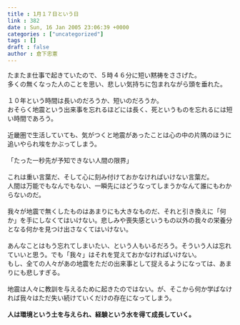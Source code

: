 ```yaml
---
title : 1月１７日という日
link : 382
date : Sun, 16 Jan 2005 23:06:39 +0000
categories : ["uncategorized"]
tags : []
draft : false
author : 倉下忠憲
---
```


たまたま仕事で起きていたので、５時４６分に短い黙祷をささげた。<BR>多くの無くなった人のことを思い、悲しい気持ちに包まれながら頭を垂れた。<BR><BR>１０年という時間は長いのだろうか、短いのだろうか。<BR>おそらく地震という出来事を忘れるほどには長く、死というものを忘れるには短い時間であろう。<BR><BR>近畿圏で生活していても、気がつくと地震があったことは心の中の片隅のほうに追いやられ埃をかぶってしまう。<BR><BR>「たった一秒先が予知できない人間の限界」<BR><BR>これは重い言葉だ、そして心に刻み付けておかなければいけない言葉だ。<BR>人間は万能でもなんでもない、一瞬先にはどうなってしまうかなんて誰にもわからないのだ。<BR><BR>我々が地震で無くしたものはあまりにも大きなものだ、それと引き換えに「何か」を手にしなくてはいけない。悲しみや喪失感というもの以外の我々の栄養分となる何かを見つけ出さなくてはいけない。<BR><BR>あんなことはもう忘れてしまいたい、という人もいるだろう。そういう人は忘れていいと思う。でも「我々」はそれを覚えておかなければいけない。<BR>もし、全ての人々があの地震をただの出来事として捉えるようになっては、あまりにも悲しすぎる。<BR><BR>地震は人々に教訓を与えるために起きたのではない。が、そこから何か学ばなければ我々はただ失い続けていくだけの存在になってしまう。<BR><BR><B>人は環境という土を与えられ、経験という水を得て成長していく。</B><BR><br><br>
